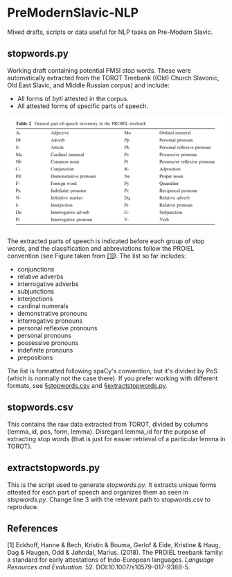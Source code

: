 # PreModernSlavic-NLP
Mixed drafts, scripts or data useful for NLP tasks on Pre-Modern Slavic.

## stopwords.py
Working draft containing potential PMSl stop words. These were automatically extracted from the TOROT Treebank ((Old) Church Slavonic, Old East Slavic, and Middle Russian corpus) and include: 
- All forms of _byti_ attested in the corpus.
- All attested forms of specific parts of speech.

<img src="https://github.com/npedrazzini/PreModernSlavic-NLP/blob/images/POS_PROIEL.png" alt="drawing" width="600"/>

The extracted parts of speech is indicated before each group of stop words, and the classification and abbreviations follow the PROIEL convention (see Figure taken from [[1]](#1)). The list so far includes: 

- conjunctions
- relative adverbs
- interrogative adverbs
- subjunctions
- interjections
- cardinal numerals
- demonstrative pronouns
- interrogative pronouns
- personal reflexive pronouns
- personal pronouns
- possessive pronouns
- indefinite pronouns
- prepositions

The list is formatted following spaCy's convention, but it's divided by PoS (which is normally not the case there). If you prefer working with different formats, see §[stopwords.csv](https://github.com/npedrazzini/PreModernSlavic-NLP#stopwordscsv) and §[extractstopwords.py](https://github.com/npedrazzini/PreModernSlavic-NLP#extractstopwordspy).

## stopwords.csv
This contains the raw data extracted from TOROT, divided by columns (lemma_id, pos, form, lemma). Disregard lemma_id for the purpose of extracting stop words (that is just for easier retrieval of a particular lemma in TOROT).

## extractstopwords.py
This is the script used to generate _stopwords.py_. It extracts unique forms attested for each part of speech and organizes them as seen in _stopwords.py_. Change line 3 with the relevant path to stopwords.csv to reproduce.

## References
<a id="1">[1]</a> 
Eckhoff, Hanne & Bech, Kristin & Bouma, Gerlof & Eide, Kristine & Haug, Dag & Haugen, Odd & Jøhndal, Marius. (2018). The PROIEL treebank family: a standard for early attestations of Indo-European languages. _Language Resources and Evaluation_. 52. DOI:10.1007/s10579-017-9388-5. 
